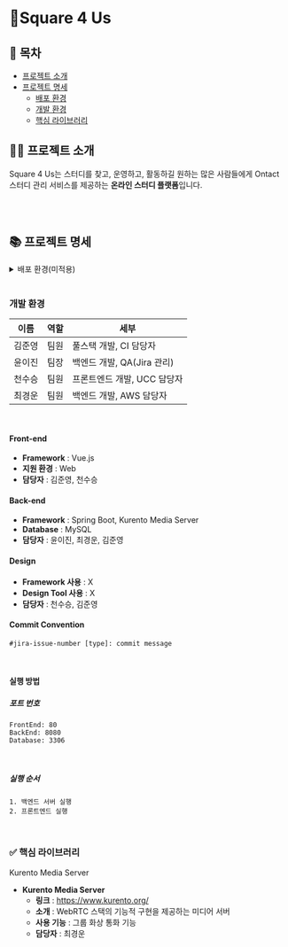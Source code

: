 # 📑Square 4 Us

## 📎 목차

- [프로젝트 소개](#프로젝트-소개)
- [프로젝트 명세](#프로젝트-명세)
    - [배포 환경](#배포-환경)
    - [개발 환경](#개발-환경)
    - [핵심 라이브러리](#핵심-라이브러리)
      <br>

## 👩‍💻 프로젝트 소개

Square 4 Us는 스터디를 찾고, 운영하고, 활동하길 원하는 많은 사람들에게 Ontact 스터디 관리 서비스를 제공하는 **온라인 스터디 플랫폼**입니다.

<br>

<br>

## 📚 프로젝트 명세

<details> 
<summary>배포 환경(미적용)</summary>

- __URL__ :
- __배포 여부__ : X
- __접속 가능__ : 수정 중
- __HTTPS 적용__ : O
- __PORT__ :
  <br>

</details>

<br>

### 개발 환경

|이름|역할|세부|
|----|----|----|
|김준영|팀원|풀스택 개발, CI 담당자|
|윤이진|팀장|백엔드 개발, QA(Jira 관리)|
|천수승|팀원|프론트엔드 개발, UCC 담당자|
|최경운|팀원|백엔드 개발, AWS 담당자|

<br>

#### Front-end

- __Framework__ : Vue.js
- __지원 환경__ : Web
- __담당자__ : 김준영, 천수승
  <br>

#### Back-end

- __Framework__ : Spring Boot, Kurento Media Server
- __Database__ : MySQL
- __담당자__ : 윤이진, 최경운, 김준영
  <br>

#### Design

- __Framework 사용__ : X
- __Design Tool 사용__ : X
- __담당자__ : 천수승, 김준영
  <br>

#### Commit Convention

    #jira-issue-number [type]: commit message

<br>

#### 실행 방법

##### 포트 번호

    FrontEnd: 80
    BackEnd: 8080
    Database: 3306

<br>

##### 실행 순서

    1. 백엔드 서버 실행
    2. 프론트엔드 실행

<br>

### ✅ 핵심 라이브러리

Kurento Media Server

- __Kurento Media Server__
    - __링크__ : https://www.kurento.org/
    - __소개__ : WebRTC 스택의 기능적 구현을 제공하는 미디어 서버
    - __사용 기능__ : 그룹 화상 통화 기능
    - __담당자__ : 최경운
